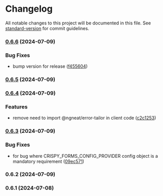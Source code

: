 # Changelog

All notable changes to this project will be documented in this file. See [standard-version](https://github.com/conventional-changelog/standard-version) for commit guidelines.

### [0.6.6](https://github.com/harikvpy/crispy-mat-form/compare/v0.6.5...v0.6.6) (2024-07-09)


### Bug Fixes

* bump version for release ([f455604](https://github.com/harikvpy/crispy-mat-form/commit/f4556042da0470978f633b4ea9240666540ffc74))

### [0.6.5](https://github.com/harikvpy/crispy-mat-form/compare/v0.6.4...v0.6.5) (2024-07-09)

### [0.6.4](https://github.com/harikvpy/crispy-mat-form/compare/v0.6.3...v0.6.4) (2024-07-09)


### Features

* remove need to import @ngneat/error-tailor in client code ([c2c1253](https://github.com/harikvpy/crispy-mat-form/commit/c2c12531bac9a1ee58cb31ec041cfbf6158ba763))

### [0.6.3](https://github.com/harikvpy/crispy-mat-form/compare/v0.6.2...v0.6.3) (2024-07-09)


### Bug Fixes

* for bug where CRISPY_FORMS_CONFIG_PROVIDER config object is a mandatory requirement ([09ec571](https://github.com/harikvpy/crispy-mat-form/commit/09ec571d2941c3921891e80b39d5f10aff544d59))

### 0.6.2 (2024-07-09)

### 0.6.1 (2024-07-08)
